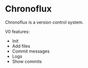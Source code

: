 # Chronoflux

Chronoflux is a version control system. 

V0 features:

- Init
- Add files
- Commit messages
- Logs
- Show commits